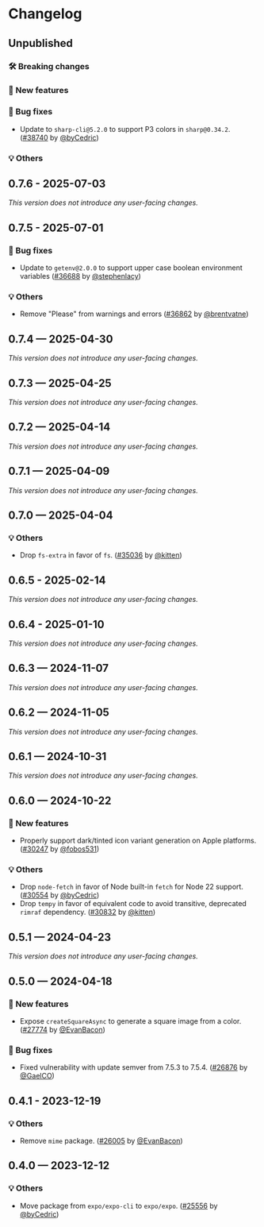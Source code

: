 # Changelog

## Unpublished

### 🛠 Breaking changes

### 🎉 New features

### 🐛 Bug fixes

- Update to `sharp-cli@5.2.0` to support P3 colors in `sharp@0.34.2`. ([#38740](https://github.com/expo/expo/pull/38740) by [@byCedric](https://github.com/byCedric))

### 💡 Others

## 0.7.6 - 2025-07-03

_This version does not introduce any user-facing changes._

## 0.7.5 - 2025-07-01

### 🐛 Bug fixes

- Update to `getenv@2.0.0` to support upper case boolean environment variables ([#36688](https://github.com/expo/expo/pull/36688) by [@stephenlacy](https://github.com/stephenlacy))

### 💡 Others

- Remove "Please" from warnings and errors ([#36862](https://github.com/expo/expo/pull/36862) by [@brentvatne](https://github.com/brentvatne))

## 0.7.4 — 2025-04-30

_This version does not introduce any user-facing changes._

## 0.7.3 — 2025-04-25

_This version does not introduce any user-facing changes._

## 0.7.2 — 2025-04-14

_This version does not introduce any user-facing changes._

## 0.7.1 — 2025-04-09

_This version does not introduce any user-facing changes._

## 0.7.0 — 2025-04-04

### 💡 Others

- Drop `fs-extra` in favor of `fs`. ([#35036](https://github.com/expo/expo/pull/35036) by [@kitten](https://github.com/kitten))

## 0.6.5 - 2025-02-14

_This version does not introduce any user-facing changes._

## 0.6.4 - 2025-01-10

_This version does not introduce any user-facing changes._

## 0.6.3 — 2024-11-07

_This version does not introduce any user-facing changes._

## 0.6.2 — 2024-11-05

_This version does not introduce any user-facing changes._

## 0.6.1 — 2024-10-31

_This version does not introduce any user-facing changes._

## 0.6.0 — 2024-10-22

### 🎉 New features

- Properly support dark/tinted icon variant generation on Apple platforms. ([#30247](https://github.com/expo/expo/pull/30247) by [@fobos531](https://github.com/fobos531))

### 💡 Others

- Drop `node-fetch` in favor of Node built-in `fetch` for Node 22 support. ([#30554](https://github.com/expo/expo/pull/30554) by [@byCedric](https://github.com/byCedric))
- Drop `tempy` in favor of equivalent code to avoid transitive, deprecated `rimraf` dependency. ([#30832](https://github.com/expo/expo/pull/30832) by [@kitten](https://github.com/kitten))

## 0.5.1 — 2024-04-23

_This version does not introduce any user-facing changes._

## 0.5.0 — 2024-04-18

### 🎉 New features

- Expose `createSquareAsync` to generate a square image from a color. ([#27774](https://github.com/expo/expo/pull/27774) by [@EvanBacon](https://github.com/EvanBacon))

### 🐛 Bug fixes

- Fixed vulnerability with update semver from 7.5.3 to 7.5.4. ([#26876](https://github.com/expo/expo/pull/26876) by [@GaelCO](https://github.com/GaelCO))

## 0.4.1 - 2023-12-19

### 💡 Others

- Remove `mime` package. ([#26005](https://github.com/expo/expo/pull/26005) by [@EvanBacon](https://github.com/EvanBacon))

## 0.4.0 — 2023-12-12

### 💡 Others

- Move package from `expo/expo-cli` to `expo/expo`. ([#25556](https://github.com/expo/expo/pull/25556) by [@byCedric](https://github.com/byCedric))
